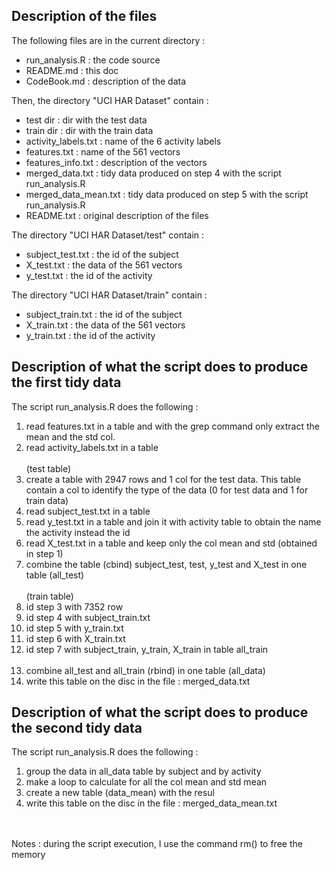 ## Description of the files

The following files are in the current directory :
* run_analysis.R     : the code source
* README.md          : this doc
* CodeBook.md        : description of the data

Then, the directory "UCI HAR Dataset" contain :
* test dir              : dir with the test data
* train dir             : dir with the train data
* activity_labels.txt   : name of the 6 activity labels
* features.txt          : name of the 561 vectors
* features_info.txt     : description of the vectors
* merged_data.txt       : tidy data produced on step 4 with the script run_analysis.R
* merged_data_mean.txt  : tidy data produced on step 5 with the script run_analysis.R
* README.txt            : original description of the files

The directory "UCI HAR Dataset/test" contain :
* subject_test.txt   : the id of the subject
* X_test.txt         : the data of the 561 vectors
* y_test.txt         : the id of the activity

The directory "UCI HAR Dataset/train" contain :
* subject_train.txt   : the id of the subject
* X_train.txt         : the data of the 561 vectors
* y_train.txt         : the id of the activity


## Description of what the script does to produce the first tidy data

The script run_analysis.R does the following :

1. read features.txt in a table and with the grep command only extract the mean and the std col.
2. read activity_labels.txt in a table
<br><br>
(test table)
3. create a table with 2947 rows and 1 col for the test data. This table contain a col to identify the type of the data (0 for test data and 1 for train data)
4. read subject_test.txt in a table
5. read y_test.txt in a table and join it with activity table to obtain the name the activity instead the id
6. read X_test.txt in a table and keep only the col mean and std (obtained in step 1)
7. combine the table (cbind) subject_test, test, y_test and X_test in one table (all_test)
<br><br>
(train table)
8. id step 3 with 7352 row
9. id step 4 with subject_train.txt
10. id step 5 with y_train.txt
11. id step 6 with X_train.txt
12. id step 7 with subject_train, y_train, X_train in table all_train
<br><br>
13. combine all_test and all_train (rbind) in one table (all_data)
14. write this table on the disc in the file : merged_data.txt


## Description of what the script does to produce the second tidy data

The script run_analysis.R does the following :

1. group the data in all_data table by subject and by activity
2. make a loop to calculate for all the col mean and std mean
3. create a new table (data_mean) with the resul
4. write this table on the disc in the file : merged_data_mean.txt

<br><br>
Notes : during the script execution, I use the command rm() to free the memory